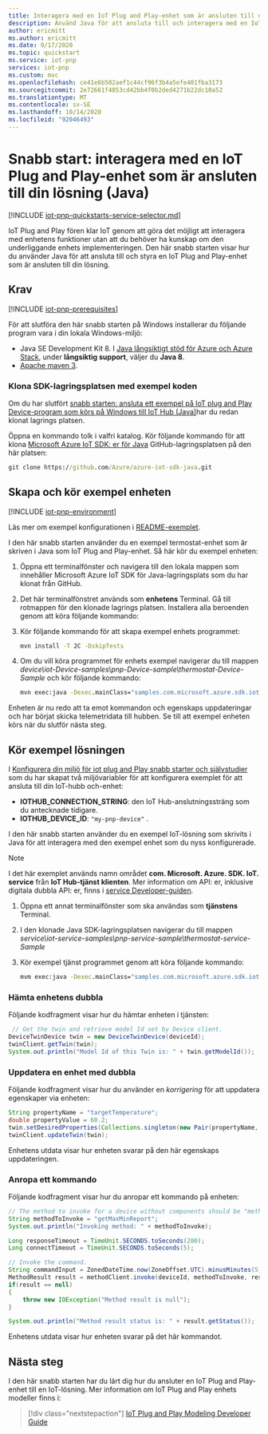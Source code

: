 ```yaml
---
title: Interagera med en IoT Plug and Play-enhet som är ansluten till din Azure IoT-lösning (Java) | Microsoft Docs
description: Använd Java för att ansluta till och interagera med en IoT Plug and Play-enhet som är ansluten till din Azure IoT-lösning.
author: ericmitt
ms.author: ericmitt
ms.date: 9/17/2020
ms.topic: quickstart
ms.service: iot-pnp
services: iot-pnp
ms.custom: mvc
ms.openlocfilehash: ce41e6b502aef1c44cf96f3b4a5efe401fba3173
ms.sourcegitcommit: 2e72661f4853cd42bb4f0b2ded4271b22dc10a52
ms.translationtype: MT
ms.contentlocale: sv-SE
ms.lasthandoff: 10/14/2020
ms.locfileid: "92046493"
---
```

# <a name="quickstart-interact-with-an-iot-plug-and-play-device-thats-connected-to-your-solution-java"></a>Snabb start: interagera med en IoT Plug and Play-enhet som är ansluten till din lösning (Java)

[!INCLUDE [iot-pnp-quickstarts-service-selector.md](../../includes/iot-pnp-quickstarts-service-selector.md)]

IoT Plug and Play fören klar IoT genom att göra det möjligt att interagera med enhetens funktioner utan att du behöver ha kunskap om den underliggande enhets implementeringen. Den här snabb starten visar hur du använder Java för att ansluta till och styra en IoT Plug and Play-enhet som är ansluten till din lösning.

## <a name="prerequisites"></a>Krav

[!INCLUDE [iot-pnp-prerequisites](../../includes/iot-pnp-prerequisites.md)]

För att slutföra den här snabb starten på Windows installerar du följande program vara i din lokala Windows-miljö:

* Java SE Development Kit 8. I [Java långsiktigt stöd för Azure och Azure Stack](/java/azure/jdk/?preserve-view=true&view=azure-java-stable), under **långsiktig support**, väljer du **Java 8**.
* [Apache maven 3](https://maven.apache.org/download.cgi).

### <a name="clone-the-sdk-repository-with-the-sample-code"></a>Klona SDK-lagringsplatsen med exempel koden

Om du har slutfört [snabb starten: ansluta ett exempel på IoT plug and Play Device-program som körs på Windows till IoT Hub (Java)](quickstart-connect-device-java.md)har du redan klonat lagrings platsen.

Öppna en kommando tolk i valfri katalog. Kör följande kommando för att klona [Microsoft Azure IoT SDK: er för Java](https://github.com/Azure/azure-iot-sdk-java) GitHub-lagringsplatsen på den här platsen:

```cmd
git clone https://github.com/Azure/azure-iot-sdk-java.git
```

## <a name="build-and-run-the-sample-device"></a>Skapa och kör exempel enheten

[!INCLUDE [iot-pnp-environment](../../includes/iot-pnp-environment.md)]

Läs mer om exempel konfigurationen i [README-exemplet](https://github.com/Azure/azure-iot-sdk-java/blob/master/device/iot-device-samples/readme.md).

I den här snabb starten använder du en exempel termostat-enhet som är skriven i Java som IoT Plug and Play-enhet. Så här kör du exempel enheten:

1. Öppna ett terminalfönster och navigera till den lokala mappen som innehåller Microsoft Azure IoT SDK för Java-lagringsplats som du har klonat från GitHub.

1. Det här terminalfönstret används som **enhetens** Terminal. Gå till rotmappen för den klonade lagrings platsen. Installera alla beroenden genom att köra följande kommando:

1. Kör följande kommando för att skapa exempel enhets programmet:

    ```cmd
    mvn install -T 2C -DskipTests
    ```

1. Om du vill köra programmet för enhets exempel navigerar du till mappen *device\iot-Device-samples\pnp-Device-sample\thermostat-Device-Sample* och kör följande kommando:

    ```cmd
    mvn exec:java -Dexec.mainClass="samples.com.microsoft.azure.sdk.iot.device.Thermostat"
    ```

Enheten är nu redo att ta emot kommandon och egenskaps uppdateringar och har börjat skicka telemetridata till hubben. Se till att exempel enheten körs när du slutför nästa steg.

## <a name="run-the-sample-solution"></a>Kör exempel lösningen

I [Konfigurera din miljö för iot plug and Play snabb starter och självstudier](set-up-environment.md) som du har skapat två miljövariabler för att konfigurera exemplet för att ansluta till din IoT-hubb och-enhet:

* **IOTHUB_CONNECTION_STRING**: den IoT Hub-anslutningssträng som du antecknade tidigare.
* **IOTHUB_DEVICE_ID**: `"my-pnp-device"` .

I den här snabb starten använder du en exempel IoT-lösning som skrivits i Java för att interagera med den exempel enhet som du nyss konfigurerade.

> [!NOTE]
> I det här exemplet används namn området **com. Microsoft. Azure. SDK. IoT. service** från **IoT Hub-tjänst klienten**. Mer information om API: er, inklusive digitala dubbla API: er, finns i [service Developer-guiden](concepts-developer-guide-service.md).

1. Öppna ett annat terminalfönster som ska användas som **tjänstens** Terminal.

1. I den klonade Java SDK-lagringsplatsen navigerar du till mappen *service\iot-service-samples\pnp-service-sample\thermostat-service-Sample*

1. Kör exempel tjänst programmet genom att köra följande kommando:

    ```cmd
    mvm exec:java -Dexec.mainClass="samples.com.microsoft.azure.sdk.iot.service.Thermostat"
    ```

### <a name="get-device-twin"></a>Hämta enhetens dubbla

Följande kodfragment visar hur du hämtar enheten i tjänsten:

```java
 // Get the twin and retrieve model Id set by Device client.
DeviceTwinDevice twin = new DeviceTwinDevice(deviceId);
twinClient.getTwin(twin);
System.out.println("Model Id of this Twin is: " + twin.getModelId());
```

### <a name="update-a-device-twin"></a>Uppdatera en enhet med dubbla

Följande kodfragment visar hur du använder en *korrigering* för att uppdatera egenskaper via enheten:

```java
String propertyName = "targetTemperature";
double propertyValue = 60.2;
twin.setDesiredProperties(Collections.singleton(new Pair(propertyName, propertyValue)));
twinClient.updateTwin(twin);
```

Enhetens utdata visar hur enheten svarar på den här egenskaps uppdateringen.

### <a name="invoke-a-command"></a>Anropa ett kommando

Följande kodfragment visar hur du anropar ett kommando på enheten:

```java
// The method to invoke for a device without components should be "methodName" as defined in the DTDL.
String methodToInvoke = "getMaxMinReport";
System.out.println("Invoking method: " + methodToInvoke);

Long responseTimeout = TimeUnit.SECONDS.toSeconds(200);
Long connectTimeout = TimeUnit.SECONDS.toSeconds(5);

// Invoke the command.
String commandInput = ZonedDateTime.now(ZoneOffset.UTC).minusMinutes(5).format(DateTimeFormatter.ISO_DATE_TIME);
MethodResult result = methodClient.invoke(deviceId, methodToInvoke, responseTimeout, connectTimeout, commandInput);
if(result == null)
{
    throw new IOException("Method result is null");
}

System.out.println("Method result status is: " + result.getStatus());
```

Enhetens utdata visar hur enheten svarar på det här kommandot.

## <a name="next-steps"></a>Nästa steg

I den här snabb starten har du lärt dig hur du ansluter en IoT Plug and Play-enhet till en IoT-lösning. Mer information om IoT Plug and Play enhets modeller finns i:

> [!div class="nextstepaction"]
> [IoT Plug and Play Modeling Developer Guide](concepts-developer-guide-device-csharp.md)